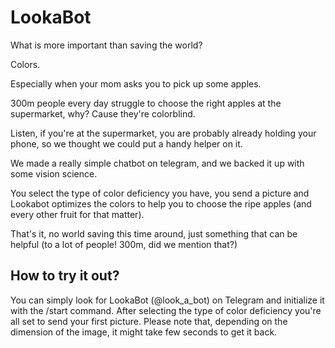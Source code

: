 # LookaBot

What is more important than saving the world?

Colors.

Especially when your mom asks you to pick up some apples.

300m people every day struggle to choose the right apples at the supermarket, why? Cause they're colorblind.

Listen, if you're at the supermarket, you are probably already holding your phone, so we thought we could put a handy helper on it. 

We made a really simple chatbot on telegram, and we backed it up with some vision science.

You select the type of color deficiency you have, you send a picture and Lookabot optimizes the colors to help you to choose the ripe apples (and every other fruit for that matter).

That's it, no world saving this time around, just something that can be helpful (to a lot of people! 300m, did we mention that?)


## How to try it out?

You can simply look for LookaBot (@look_a_bot) on Telegram and initialize it with the /start command. After selecting the type of color deficiency you're all set to send your first picture. Please note that, depending on the dimension of the image, it might take few seconds to get it back.
